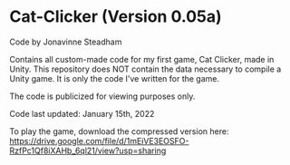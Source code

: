 # Cat-Clicker (Version 0.05a)

Code by Jonavinne Steadham

Contains all custom-made code for my first game, Cat Clicker, made in Unity.
This repository does NOT contain the data necessary to compile a Unity game. It is only the code I've written for the game.

The code is publicized for viewing purposes only.

Code last updated: January 15th, 2022

To play the game, download the compressed version here: https://drive.google.com/file/d/1mEiVE3EOSFO-RzfPc1Qf8iXAHb_6ql21/view?usp=sharing
